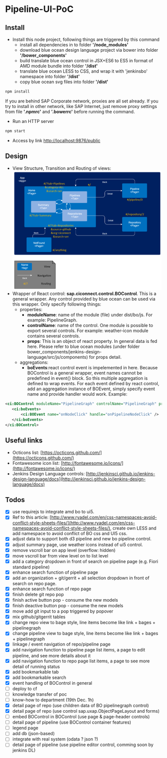 # Pipeline-UI-PoC

Install
--------------
 * Install this node project, following things are triggered by this command
 	* install all dependencies in to folder **'/node_modules'**
	* download blue ocean design language project via bower into folder **'/bower_components'**
	* build translate blue ocean control in JSX+ES6 to ES5 in format of AMD module bundle into folder **'/dist'**
	* translate blue ocean LESS to CSS, and wrap it with 'jenkinsbo' namespace into folder **'/dist'**
	* copy blue ocean svg files into folder **'/dist'**
``` sh
npm install
```
If you are behind SAP Corporate network, proxies are all set already. If you try to install in other network, like SAP Internet, just remove proxy settings from file **'.npmrc'** and **'.bowerrc'** before running the command.

 * Run an HTTP server
``` sh
npm start
```
 * Access by link [http://localhost:9876/public](http://localhost:9876/public)

Design
--------------
 * View Structure, Transition and Routing of views:
 ![](./diagram/01.view.PNG)
 * Wrapper of React control: **sap.ciconnect.control.BOControl**. This is a general wrapper. Any control provided by blue ocean can be used via this wrapper. Only specify following things:
 	* properties:
 		* **moduleName**: name of the module (file) under dist/bo/js. For example: PipelineGraph.
 		* **controlName**: name of the control. One module is possible to export several controls. For example: weather-icon module contains several controls.
 		* **props**: This is an object of react property. In general data is fed here. Please refer to blue ocean modules (under folder bower_components/jenkins-design-language/src/js/components) for props detail.
 	* aggregations:
 		* **boEvents**:react control event is impelemented in here. Because BOControl is a general wrapper, event names cannot be predefined in event{} block. So this multiple aggregation is defined to wrap events. For each event defined by react control, add an aggregation instance of BOEvent, simply specify event name and provide handler would work.
 	Example:
 ``` xml
<ci:BOControl moduleName="PipelineGraph" controlName="PipelineGraph" props="{pipeline>abstract}">
	<ci:boEvents>
		<ci:BOEvent name="onNodeClick" handle="onPipelineNodeClick" />
	</ci:boEvents>
</ci:BOControl>
```	

Useful links
--------------
* Octicons list: [https://octicons.github.com/](https://octicons.github.com/)
* Fontawesome icon list: [http://fontawesome.io/icons/](http://fontawesome.io/icons/)
* Jenkins Design Language controls: [http://jenkinsci.github.io/jenkins-design-language/docs](http://jenkinsci.github.io/jenkins-design-language/docs)

Todos
--------------
- [x] use requirejs to integrate amd bo to ui5.
- [x] Ref to this article: [http://www.ryadel.com/en/css-namespaces-avoid-conflict-style-sheets-files/](http://www.ryadel.com/en/css-namespaces-avoid-conflict-style-sheets-files/), create own LESS and add namespace to avoid conflict of BO css and UI5 css.
- [x] adjust data to support both d3 pipeline and new bo pipeline control.
- [x] adjust summary page, use weather icons instead of ui5 control.
- [x] remove vscroll bar on app level (overflow: hidden)
- [x] move vscroll bar from view level on to list level
- [x] add a category dropdown in front of search on pipeline page (e.g. Fiori standard pipeline)
- [x] enhance search function of pipeline page
- [x] add an organization + git/gerrit + all selection dropdown in front of search on repo page.
- [x] enhance search function of repo page
- [x] finish delete git repo pop
- [x] finish active button pop - consume the new models
- [x] finish deactive button pop - consume the new models
- [x] move add git input to a pop triggered by popover
- [x] mix github/gitgerrit tables
- [x] change repo view to bage style, line items become like link + bages + pipelinegraph
- [x] change pipeline view to bage style, line items become like link + bages + pipelinegraph
- [x] linkage / event navigation of repo/pipeline page
- [x] add navigation function to pipeline page list items, a page to edit pipeline, and see more details about it
- [x] add navigation function to repo page list items, a page to see more detail of running status
- [x] add bookmarkable tab
- [x] add bookmarkable search
- [x] event handling of BOControl in general
- [ ] deploy to cf
- [ ] knowledge transfer of poc 
- [ ] know-how to department (19th Dec.  1h)
- [x] detail page of repo (use children data of BO pipelinegraph control)
- [x] detail page of repo (use control sap.uxap.ObjectPageLayout and forms)
- [ ] embed BOControl in BOControl (use page & page-header controls)
- [ ] detail page of pipeline (use BOControl container features)
- [ ] legend page
- [ ] add db (json-based)
- [ ] integrate with real system (odata ? json ?)
- [ ] detail page of pipeline (use pipeline editor control, comming soon by jenkins DL)
